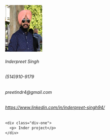 <html lang="en">
  <head>
    
  </head>
  <body>
    <img src="images/photo.jpeg" alt="profile photo" width="120" height="150">
    <h6>Inderpreet Singh</h6>
    <h6>(514)910-9179</h6>
    <h6>preetindr4@gmail.com</h6>
    <h6><a href="https://www.linkedin.com/in/inderpreet-singh94/">https://www.linkedin.com/in/inderpreet-singh94/</a></h6>
  
    <div class="div-one">
      <p> Inder project</p>
    </div>
  </body>
</html>
